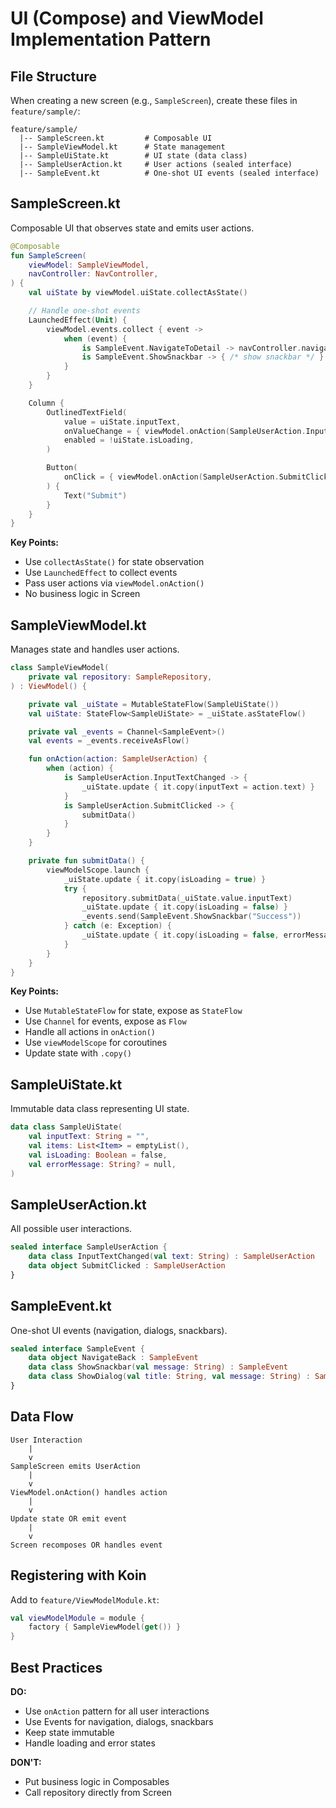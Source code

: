 # UI (Compose) and ViewModel Implementation Pattern

## File Structure

When creating a new screen (e.g., `SampleScreen`), create these files in `feature/sample/`:

```
feature/sample/
  |-- SampleScreen.kt         # Composable UI
  |-- SampleViewModel.kt      # State management
  |-- SampleUiState.kt        # UI state (data class)
  |-- SampleUserAction.kt     # User actions (sealed interface)
  |-- SampleEvent.kt          # One-shot UI events (sealed interface)
```

## SampleScreen.kt

Composable UI that observes state and emits user actions.

```kotlin
@Composable
fun SampleScreen(
    viewModel: SampleViewModel,
    navController: NavController,
) {
    val uiState by viewModel.uiState.collectAsState()

    // Handle one-shot events
    LaunchedEffect(Unit) {
        viewModel.events.collect { event ->
            when (event) {
                is SampleEvent.NavigateToDetail -> navController.navigate(Route.Detail(event.id))
                is SampleEvent.ShowSnackbar -> { /* show snackbar */ }
            }
        }
    }

    Column {
        OutlinedTextField(
            value = uiState.inputText,
            onValueChange = { viewModel.onAction(SampleUserAction.InputTextChanged(it)) },
            enabled = !uiState.isLoading,
        )

        Button(
            onClick = { viewModel.onAction(SampleUserAction.SubmitClicked) }
        ) {
            Text("Submit")
        }
    }
}
```

**Key Points:**
- Use `collectAsState()` for state observation
- Use `LaunchedEffect` to collect events
- Pass user actions via `viewModel.onAction()`
- No business logic in Screen

## SampleViewModel.kt

Manages state and handles user actions.

```kotlin
class SampleViewModel(
    private val repository: SampleRepository,
) : ViewModel() {

    private val _uiState = MutableStateFlow(SampleUiState())
    val uiState: StateFlow<SampleUiState> = _uiState.asStateFlow()

    private val _events = Channel<SampleEvent>()
    val events = _events.receiveAsFlow()

    fun onAction(action: SampleUserAction) {
        when (action) {
            is SampleUserAction.InputTextChanged -> {
                _uiState.update { it.copy(inputText = action.text) }
            }
            is SampleUserAction.SubmitClicked -> {
                submitData()
            }
        }
    }

    private fun submitData() {
        viewModelScope.launch {
            _uiState.update { it.copy(isLoading = true) }
            try {
                repository.submitData(_uiState.value.inputText)
                _uiState.update { it.copy(isLoading = false) }
                _events.send(SampleEvent.ShowSnackbar("Success"))
            } catch (e: Exception) {
                _uiState.update { it.copy(isLoading = false, errorMessage = e.message) }
            }
        }
    }
}
```

**Key Points:**
- Use `MutableStateFlow` for state, expose as `StateFlow`
- Use `Channel` for events, expose as `Flow`
- Handle all actions in `onAction()`
- Use `viewModelScope` for coroutines
- Update state with `.copy()`

## SampleUiState.kt

Immutable data class representing UI state.

```kotlin
data class SampleUiState(
    val inputText: String = "",
    val items: List<Item> = emptyList(),
    val isLoading: Boolean = false,
    val errorMessage: String? = null,
)
```

## SampleUserAction.kt

All possible user interactions.

```kotlin
sealed interface SampleUserAction {
    data class InputTextChanged(val text: String) : SampleUserAction
    data object SubmitClicked : SampleUserAction
}
```

## SampleEvent.kt

One-shot UI events (navigation, dialogs, snackbars).

```kotlin
sealed interface SampleEvent {
    data object NavigateBack : SampleEvent
    data class ShowSnackbar(val message: String) : SampleEvent
    data class ShowDialog(val title: String, val message: String) : SampleEvent
}
```

## Data Flow

```
User Interaction
    |
    v
SampleScreen emits UserAction
    |
    v
ViewModel.onAction() handles action
    |
    v
Update state OR emit event
    |
    v
Screen recomposes OR handles event
```

## Registering with Koin

Add to `feature/ViewModelModule.kt`:

```kotlin
val viewModelModule = module {
    factory { SampleViewModel(get()) }
}
```

## Best Practices

**DO:**
- Use `onAction` pattern for all user interactions
- Use Events for navigation, dialogs, snackbars
- Keep state immutable
- Handle loading and error states

**DON'T:**
- Put business logic in Composables
- Call repository directly from Screen
